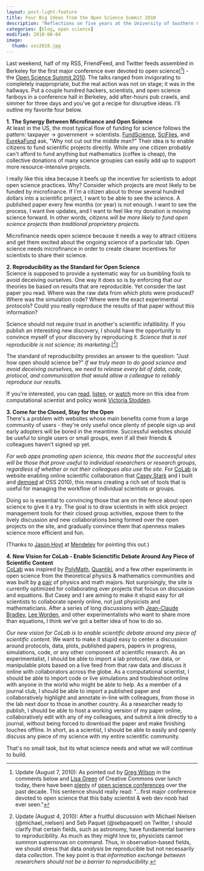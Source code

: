 ```yaml
---
layout: post-light-feature
title: Four Big Ideas from the Open Science Summit 2010
description: "Reflections on five years at the University of Southern California."
categories: [blog, open science]
modified: 2010-08-04
image:
  thumb: oss2010.jpg
---
```

Last weekend, half of my RSS, FriendFeed, and Twitter feeds assembled in Berkeley for the first major conference ever devoted to open science[[^1]] - the <a href="http://opensciencesummit.com/">Open Science Summit 2010</a>.  The talks ranged from invigorating to completely inappropriate, but the real action was not on stage; it was in the hallways.  Put a couple hundred hackers, scientists, and open science fanboys in a conference hall in Berkeley, add after-hours pub crawls, and simmer for three days and you've got a recipe for disruptive ideas.  I'll outline my favorite four below.

<strong>1. The Synergy Between Microfinance and Open Science</strong><br>
At least in the US, the most typical flow of funding for science follows the pattern: taxpayer -&gt; government -&gt; scientists. <a href="http://apply.fundscience.org/">FundScience</a>, <a href="http://sciflies.org/">SciFlies</a>, and <a href="http://eurekafund.org/">EurekaFund</a> ask, "Why not cut out the middle man?" Their idea is to enable citizens to fund scientific projects directly. While any one citizen probably can't afford to fund anything but mathematics (coffee is cheap), the collective donations of many science groupies can easily add up to support more resource-intensive projects.

I really like this idea because it beefs up the incentive for scientists to adopt open science practices.  Why?  Consider which projects are most likely to be funded by microfinance. If I'm a citizen about to throw several hundred dollars into a scientific project, I want to be able to see the science. A published paper every few months (or year) is not enough. I want to see the process, I want live updates, and I want to feel like my donation is moving science forward. In other words, <em>citizens will be more likely to fund open science projects than traditional proprietary projects.</em>

Microfinance needs open science because it needs a way to attract citizens and get them excited about the ongoing science of a particular lab. Open science needs microfinance in order to create clearer incentives for scientists to share their science.

<strong>2. Reproducibility as the Standard for Open Science</strong><br>
Science is supposed to provide a systematic way for us bumbling fools to avoid deceiving ourselves. One way it does so is by enforcing that our theories be based on results that are reproducible. Yet consider the last paper you read. Where was the raw data from which plots were produced? Where was the simulation code? Where were the exact experimental protocols? Could you really reproduce the results of that paper without this information?

Science should not require trust in another's scientific infallibility. If you publish an interesting new discovery, I should have the opportunity to convince myself of your discovery by reproducing it. <em>Science that is not reproducible is not science; its marketing.</em>[[^2]]

The standard of reproducibility provides an answer to the question: "Just how open should science be?" <em>If we truly mean to do good science and avoid deceiving ourselves, we need to release every bit of data, code, protocol, and communication that would allow a colleague to reliably reproduce our results.</em>

If you're interested, you can <a href="http://www.ijclp.net/issue_13.html">read</a>, <a href="http://www.ischool.berkeley.edu/newsandevents/events/20100505deanslec">listen</a>, or <a href="http://cdsweb.cern.ch/record/1275549">watch</a> more on this idea from computational scientist and policy wonk <a href="http://www.stanford.edu/~vcs/">Victoria Stodden</a>.

<strong>3. Come for the Closed, Stay for the Open</strong><br>
There's a problem with websites whose main benefits come from a large community of users - they're only useful once plenty of people sign up and early adopters will be bored in the meantime. Successful websites should be useful to single users or small groups, even if all their friends &amp; colleagues haven't signed up yet.

<em>For web apps promoting open science, this means that the successful sites will be those that prove useful to individual researchers or research groups, regardless of whether or not their colleagues also use the site.</em> For <a href="http://colabscience.com/">CoLab</a> (a website enabling online scientific collaboration that <a href="http://thestarkeffect.com/">Casey Stark</a> and I built and <a href="http://fora.tv/live/open_science/open_science_summit_2010">demoed</a> at OSS 2010), this means creating a rich set of tools that is useful for managing the workflow of individual scientists or groups.

Doing so is essential to convincing those that are on the fence about open science to give it a try. The goal is to draw scientists in with slick project management tools for their closed group activities, expose them to the lively discussion and new collaborations being formed over the open projects on the site, and gradually convince them that openness makes science more efficient and fun.

(Thanks to <a href="http://twitter.com/jasonhoyt">Jason Hoyt</a> at <a href="http://mendeley.com/">Mendeley</a> for pointing this out.)

<strong>4. New Vision for CoLab - Enable Scienctific Debate Around Any Piece of Scientific Content</strong><br>
<a href="http://colabscience.com/">CoLab</a> was inspired by <a href="http://polymathprojects.org/">PolyMath</a>, <a href="http://www.quantiki.org/">Quantiki</a>, and a few other experiments in open science from the theoretical physics &amp; mathematics communities and was built by <a href="http://djstrouse.com/">a</a> <a href="http://thestarkeffect.com/">pair</a> of physics and math majors. Not surprisingly, the site is currently optimized for collaborating over projects that focus on discussion and equations. But Casey and I are aiming to make it stupid easy for <em>all</em> scientists to collaborate openly online, not just physicists and mathematicians. After a series of long discussions with <a href="http://usefulchem.blogspot.com/">Jean-Claude Bradley</a>, <a href="http://leeworden.net/lw/">Lee Worden</a>, and other experimentalists who want to share more than equations, I think we've got a better idea of how to do so.

<em>Our new vision for CoLab is to enable scientific debate around any piece of scientific content.</em> We want to make it stupid easy to center a discussion around protocols, data, plots, published papers, papers in progress, simulations, code, or any other component of scientific research. As an experimentalist, I should be able to import a lab protocol, raw data, or manipulable plots based on a live feed from that raw data and discuss it online with collaborators across the globe. As a computational scientist, I should be able to import code or live simulations and troubleshoot online with anyone in the world who might be able to help. As a member of a journal club, I should be able to import a published paper and collaboratively highlight and annotate in-line with colleagues, from those in the lab next door to those in another country. As a researcher ready to publish, I should be able to host a working version of my paper online, collaboratively edit with any of my colleagues, and submit a link directly to a journal, without being forced to download the paper and make finishing touches offline. In short, as a scientist, I should be able to easily and openly discuss any piece of my science with my entire scientific community.

That's no small task, but its what science needs and what we will continue to build.

[^1]: Update (August 7, 2010): As pointed out by <a href="http://third-bit.com/blog/">Greg Wilson</a> in the comments below and <a href="http://twitter.com/boudicca">Lisa Green</a> of Creative Commons over lunch today, there have been <a href="http://www.scienceonline2010.com/index.php/wiki">plenty</a> of <a href="http://openscience.bnl.gov/">open science conferences</a> over the past decade.  This sentence should really read: "...first major conference devoted to open science that this baby scientist & web dev noob had ever seen."
[^2]: Update (August 4, 2010): After a fruitful discussion with Michael Nielsen (@michael_nielsen) and Seb Paquet (@sebpaquet) on Twitter, I should clarify that certain fields, such as astronomy, have fundamental barriers to reproducibility.  As much as they might love to, physicists cannot summon supernovas on command.  Thus, in observation-based fields, we should stress that data <em>analysis</em> be reproducible but not necessarily data <em>collection</em>.  The key point is that <em>information exchange between researchers should not be a barrier to reproducibility</em>.